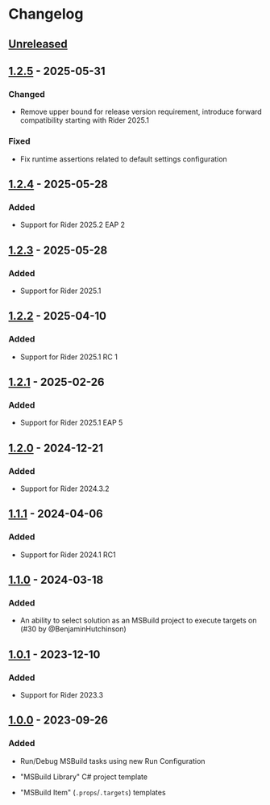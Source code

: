 <!-- Keep a Changelog guide -> https://keepachangelog.com -->

# Changelog

## [Unreleased]

## [1.2.5] - 2025-05-31

### Changed

- Remove upper bound for release version requirement, introduce forward compatibility starting with Rider 2025.1 

### Fixed

- Fix runtime assertions related to default settings configuration

## [1.2.4] - 2025-05-28

### Added

- Support for Rider 2025.2 EAP 2

## [1.2.3] - 2025-05-28

### Added

- Support for Rider 2025.1

## [1.2.2] - 2025-04-10

### Added

- Support for Rider 2025.1 RC 1

## [1.2.1] - 2025-02-26

### Added

- Support for Rider 2025.1 EAP 5

## [1.2.0] - 2024-12-21

### Added

- Support for Rider 2024.3.2

## [1.1.1] - 2024-04-06

### Added

- Support for Rider 2024.1 RC1

## [1.1.0] - 2024-03-18

### Added

- An ability to select solution as an MSBuild project to execute targets on (#30 by @BenjaminHutchinson)

## [1.0.1] - 2023-12-10

### Added

- Support for Rider 2023.3

## [1.0.0] - 2023-09-26

### Added

- Run/Debug MSBuild tasks using new Run Configuration
- "MSBuild Library" C# project template

- "MSBuild Item" (`.props`/`.targets`) templates

[Unreleased]: https://github.com/seclerp/rider-msbuild-devkit/compare/v1.2.5...HEAD
[1.2.5]: https://github.com/seclerp/rider-msbuild-devkit/compare/v1.2.4...v1.2.5
[1.2.4]: https://github.com/seclerp/rider-msbuild-devkit/compare/v1.2.3...v1.2.4
[1.2.3]: https://github.com/seclerp/rider-msbuild-devkit/compare/v1.2.2...v1.2.3
[1.2.2]: https://github.com/seclerp/rider-msbuild-devkit/compare/v1.2.1...v1.2.2
[1.2.1]: https://github.com/seclerp/rider-msbuild-devkit/compare/v1.2.0...v1.2.1
[1.2.0]: https://github.com/seclerp/rider-msbuild-devkit/compare/v1.1.1...v1.2.0
[1.1.1]: https://github.com/seclerp/rider-msbuild-devkit/compare/v1.1.0...v1.1.1
[1.1.0]: https://github.com/seclerp/rider-msbuild-devkit/compare/v1.0.1...v1.1.0
[1.0.1]: https://github.com/seclerp/rider-msbuild-devkit/compare/v1.0.0...v1.0.1
[1.0.0]: https://github.com/seclerp/rider-msbuild-devkit/commits/v1.0.0

